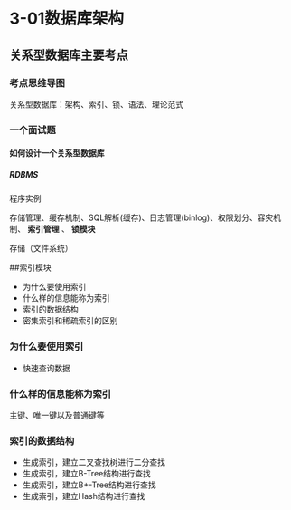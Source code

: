 # 3-01数据库架构

## 关系型数据库主要考点

### 考点思维导图

关系型数据库：架构、索引、锁、语法、理论范式

### 一个面试题

#### 如何设计一个关系型数据库

##### RDBMS

程序实例

存储管理、缓存机制、SQL解析(缓存)、日志管理(binlog)、权限划分、容灾机制、 **索引管理** 、 **锁模块**

存储（文件系统）

##索引模块

- 为什么要使用索引
- 什么样的信息能称为索引
- 索引的数据结构
- 密集索引和稀疏索引的区别

### 为什么要使用索引

- 快速查询数据

### 什么样的信息能称为索引

主键、唯一键以及普通键等

### 索引的数据结构

- 生成索引，建立二叉查找树进行二分查找
- 生成索引，建立B-Tree结构进行查找
- 生成索引，建立B+-Tree结构进行查找
- 生成索引，建立Hash结构进行查找

